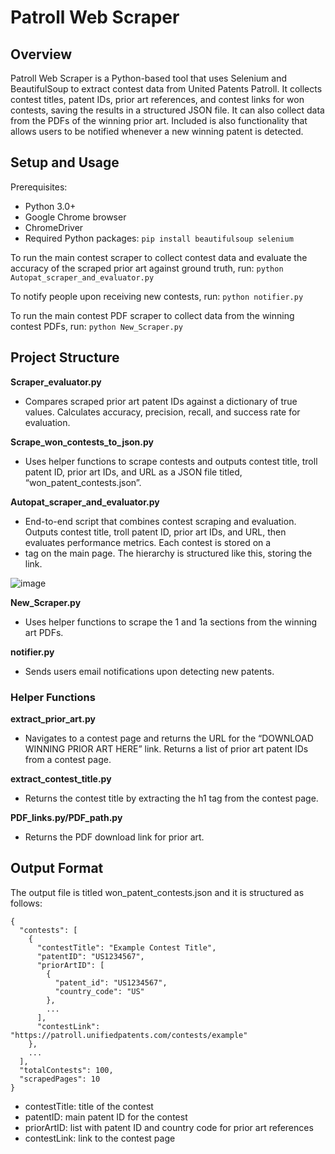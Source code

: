 # Patroll Web Scraper


## Overview
Patroll Web Scraper is a Python-based tool that uses Selenium and BeautifulSoup to extract contest data from United Patents Patroll. It collects contest titles, patent IDs, prior art references, and contest links for won contests, saving the results in a structured JSON file. It can also collect data from the PDFs of the winning prior art. Included is also functionality that allows users to be notified whenever a new winning patent is detected.


## Setup and Usage
Prerequisites:
* Python 3.0+
* Google Chrome browser
* ChromeDriver
* Required Python packages: ```pip install beautifulsoup selenium```


To run the main contest scraper to collect contest data and evaluate the accuracy of the scraped prior art against ground truth, run:
```python Autopat_scraper_and_evaluator.py```


To notify people upon receiving new contests, run:
```python notifier.py```


To run the main contest PDF scraper to collect data from the winning contest PDFs, run:
```python New_Scraper.py```




## Project Structure
**Scraper_evaluator.py**
* Compares scraped prior art patent IDs against a dictionary of true values. Calculates accuracy, precision, recall, and success rate for evaluation.


**Scrape_won_contests_to_json.py**
* Uses helper functions to scrape contests and outputs contest title, troll patent ID, prior art IDs, and URL as a JSON file titled, “won_patent_contests.json”.


**Autopat_scraper_and_evaluator.py**
* End-to-end script that combines contest scraping and evaluation. Outputs contest title, troll patent ID, prior art IDs, and URL, then evaluates performance metrics. Each contest is stored on a <li> tag on the main page. The hierarchy is structured like this, storing the link.


![image](https://github.com/user-attachments/assets/6e9b7792-2500-49bf-9130-66f5aed6792d)




**New_Scraper.py**
* Uses helper functions to scrape the  1 and 1a sections from the winning art PDFs.


**notifier.py**
* Sends users email notifications upon detecting new patents.
### Helper Functions
**extract_prior_art.py**
* Navigates to a contest page and returns the URL for the “DOWNLOAD WINNING PRIOR ART HERE” link. Returns a list of prior art patent IDs from a contest page.


**extract_contest_title.py**
* Returns the contest title by extracting the h1 tag from the contest page.


**PDF_links.py/PDF_path.py**
* Returns the PDF download link for prior art.
## Output Format
The output file is titled won_patent_contests.json and it is structured as follows:


```
{
  "contests": [
    {
      "contestTitle": "Example Contest Title",
      "patentID": "US1234567",
      "priorArtID": [
        {
          "patent_id": "US1234567",
          "country_code": "US"
        },
        ...
      ],
      "contestLink": "https://patroll.unifiedpatents.com/contests/example"
    },
    ...
  ],
  "totalContests": 100,
  "scrapedPages": 10
}
```
* contestTitle: title of the contest
* patentID: main patent ID for the contest
* priorArtID: list with patent ID and country code for prior art references
* contestLink: link to the contest page







